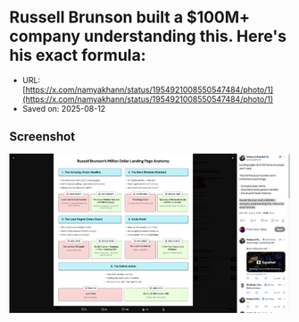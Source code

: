 # Russell Brunson built a $100M+ company understanding this. Here's his exact formula:

- URL: [https://x.com/namyakhann/status/1954921008550547484/photo/1](https://x.com/namyakhann/status/1954921008550547484/photo/1)
- Saved on: 2025-08-12

## Screenshot

![Screenshot](screenshot.png)
